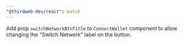 ```yaml
---
"@thirdweb-dev/react": patch
---
```


Add prop `switchNetworkBtnTitle` to `ConnectWallet` component to allow changing the "Switch Network" label on the button.
